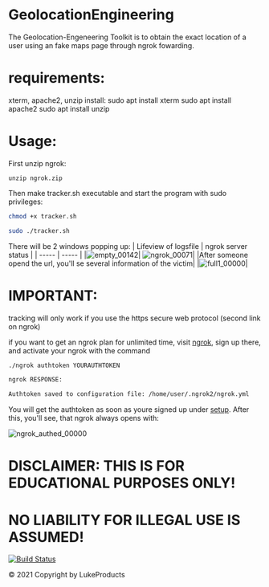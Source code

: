 # GeolocationEngineering

The Geolocation-Engeneering Toolkit is to obtain the exact location of a user using an fake maps page through ngrok fowarding.

# requirements:

xterm, apache2, unzip
install:
sudo apt install xterm
sudo apt install apache2
sudo apt install unzip

# Usage:
First unzip ngrok:
```
unzip ngrok.zip
```

Then make tracker.sh executable and start the program with sudo privileges:
```sh
chmod +x tracker.sh

sudo ./tracker.sh
```

There will be 2 windows popping up:
| Lifeview of logsfile | ngrok server status |
| ----- | ----- |
|![empty_00142](https://user-images.githubusercontent.com/73026669/137955603-4d841a71-f4a5-45ea-9a46-3271fbaf428f.png)| ![ngrok_00071](https://user-images.githubusercontent.com/73026669/137955671-7cf5410a-aa93-4b66-bdcb-ad6fad1a5cd3.png)|
|After someone opend the url, you'll se several information of the victim| 
|![full1_00000](https://user-images.githubusercontent.com/73026669/137956688-9fd4b5ba-7d8f-4e0c-abf2-63024a0d8f4d.png)| 

# IMPORTANT:
tracking will only work if you use the https secure web protocol (second link on ngrok)








if you want to get an ngrok plan for unlimited time, visit [ngrok](https://ngrok.com/), sign up there, and 
activate your ngrok with the command 
```sh
./ngrok authtoken YOURAUTHTOKEN

ngrok RESPONSE:

Authtoken saved to configuration file: /home/user/.ngrok2/ngrok.yml
```
You will get the authtoken as soon as youre signed up under [setup](https://dashboard.ngrok.com/get-started/setup).
After this, you'll see, that ngrok always opens with:


![ngrok_authed_00000](https://user-images.githubusercontent.com/73026669/137959293-06d4417e-41e5-4092-b983-ccd4dac362b4.png)



# DISCLAIMER: THIS IS FOR EDUCATIONAL PURPOSES ONLY! 
# NO LIABILITY FOR ILLEGAL USE IS ASSUMED!

[![Build Status](https://user-images.githubusercontent.com/73026669/110617122-9c75ad00-8195-11eb-9ba5-422356072776.png)](https://github.com/LukeProducts)



© 2021 Copyright by LukeProducts
